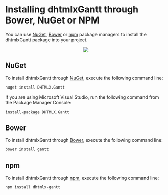 Installing dhtmlxGantt through Bower, NuGet or NPM
====================================================
You can use [NuGet](http://www.nuget.org/), [Bower](http://bower.io/) or [npm](https://www.npmjs.com/) package managers to install the dhtmlxGantt package into your project.

<div style="text-align:center;"><img src="desktop/nuget.png"/></div>

NuGet
-------------------------
To install dhtmlxGantt through [NuGet](http://www.nuget.org/), execute the following command line:

~~~html
nuget install DHTMLX.Gantt
~~~

If you are using Microsoft Visual Studio, run the following command from the Package Manager Console:

~~~html
install-package DHTMLX.Gantt
~~~


Bower
-------------------------
To install dhtmlxGantt through [Bower](http://bower.io/), execute the following command line:

~~~html
bower install gantt
~~~

npm
-------------------------
To install dhtmlxGantt through [npm](https://www.npmjs.com/package/dhtmlx-gantt), execute the following command line:

~~~html
npm install dhtmlx-gantt
~~~
